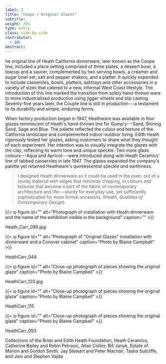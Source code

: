 ```yaml
---
label: 3
title: "Coupe / Original Glazes"
subtitle:
weight: 203
type: entry
class: side-by-side
contributor:
  - id:
abstract:
---
```

he original line of Heath California dinnerware, later known as the Coupe line, included a place setting comprised of three plates, a dessert bowl, a teacup and a saucer, complemented by two serving bowls, a creamer and sugar bowl set, salt and pepper shakers, and a platter. It quickly expanded to include casseroles, bowls, platters, ashtrays and other accessories in a variety of sizes that catered to a new, informal West Coast lifestyle. The introduction of this line marked the transition from solely hand-thrown ware to more industrialized production using jigger wheels and slip casting. Seventy-five years later, the Couple line is still in production---a testament to its durability and simple, enduring forms.

When factory production began in 1947, Heathware was available in four glazes reminiscent of Heath's hand-thrown line for Gump's---Sand, Shining Sand, Sage and Blue. The palette reflected the colour and texture of the California landscape and complemented indoor-outdoor living. Edith Heath rigorously tested her glazes, asking customers to share what they thought of each experiment. Her intention was to visually integrate the glazes with the clay, reflecting its warm tone and unique speckle. Two more glaze colours---Aqua and Apricot---were introduced along with Heath Ceramics' line of tabbed casseroles in late 1947. The glazes expanded the company's palette yet retained Heathware's quintessential speckle and earthiness.

> I designed Heath dinnerware so it could be used in the oven, out of a sturdy material with edges that minimize chipping, in colours and textures that become a part of the fabric of contemporary architecture and life---sturdy for everyday use, yet sufficiently sophisticated for more formal occasions. (Heath, *Qualities of Contemporary Design*) 

{{< q-figure id="" alt="Photograph of installation with Heath dinnerware and the name of the exhibition visible in the background" caption="" >}}

Heath_Carr_089.jpg

{{< q-figure id="" alt="Photograph of "Original Glazes" installation with dinnerware and a Conover cabinet" caption="Photo by Blaine Campbell" >}}

HeathCarr_044

{{< q-figure id="" alt="Close-up photograph of pieces showing the original glaze" caption="Photo by Blaine Campbell" >}}

HeathCarr_120.jpg

{{< q-figure id="" alt="Close-up photograph of pieces showing the original glaze" caption="Photo by Blaine Campbell" >}}

HeathCarr_115

{{< q-figure id="" alt="Close-up photograph of pieces showing the original glaze" caption="Photo by Blaine Campbell" >}}

HeathCarr_093

Collections of the Brian and Edith Heath Foundation, Heath Ceramics, Catherine Bailey and Robin Petravic, Allan Collier, Bill Janyk, Estate of Marion and Gordon Smith, Jay Stewart and Peter Macnair, Tasha Sutcliffe, and Joni and Stephen Vajda